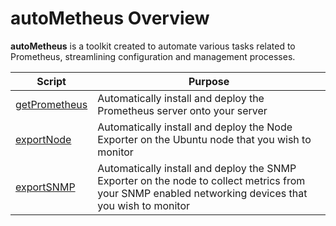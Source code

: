 # autoMetheus Overview

**autoMetheus** is a toolkit created to automate various tasks related to Prometheus, streamlining configuration and management processes.

| Script | Purpose |
| --- | --- |
| [getPrometheus](https://github.com/JonmarCorpuz/autoMetheus/blob/main/getPrometheus.sh) | Automatically install and deploy the Prometheus server onto your server |
| [exportNode](https://github.com/JonmarCorpuz/autoMetheus/blob/main/exportNode.sh) | Automatically install and deploy the Node Exporter on the Ubuntu node that you wish to monitor |
| [exportSNMP](https://github.com/JonmarCorpuz/autoMetheus/blob/main/exportSNMP.sh) | Automatically install and deploy the SNMP Exporter on the node to collect metrics from your SNMP enabled networking devices that you wish to monitor |
